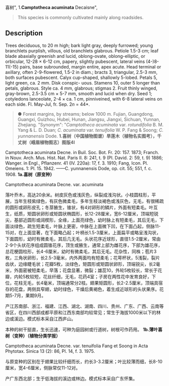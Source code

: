 喜树",
1.**Camptotheca acuminata** Decaisne",

> This species is commonly cultivated mainly along roadsides.

## Description
Trees deciduous, to 20 m high; bark light gray, deeply furrowed; young branchlets purplish, villous, old branchlets glabrous. Petiole 1.5-3 cm; leaf blade abaxially greenish and lucid, oblong-ovate, oblong-elliptic, or orbicular, 12-28 × 6-12 cm, papery, slightly pubescent, lateral veins (4-)8-11(-15) pairs, base subrounded, margin entire, apex acute. Head terminal or axillary, often 2-9-flowered, 1.5-2 in diam.; bracts 3, triangular, 2.5-3 mm, both surfaces pubescent. Calyx cup-shaped, shallowly 5-lobed. Petals 5, light green, ca. 2 mm. Disk conspic- uous. Stamens 10, outer 5 longer than petals, glabrous. Style ca. 4 mm, glabrous; stigmas 2. Fruit thinly winged, gray-brown, 2.5-3.5 cm × 5-7 mm, smooth and lucid when dry. Seed 1; cotyledons lanceolate, 2-4 × ca. 1 cm, pinniveined, with 6-8 lateral veins on each side. Fl. May-Jul, fr. Sep. 2*n* = 44*.

> ● Forest margins, by streams; below 1000 m. Fujian, Guangdong, Guangxi, Guizhou, Hubei, Hunan, Jiangsu, Jiangxi, Sichuan, Yunnan, Zhejiang.
  "Synonym": "*Camptotheca acuminata* var. *rotundifolia* B. M. Yang &amp; L. D. Duan; *C. acuminata* var. *tenuifolia* W. P. Fang &amp; Soong; *C.* *yunnanensis* Dode.
**1.喜树（中国植物图谱）旱莲木（植物名实图考），千丈树（峨眉植物图志）图版4l**

Camptotheca acuminata Decne. in Buil. Soc. Bot. Fr. 20: 157. 1873; Franch. in Nouv. Arch. Mus. Hist. Nat. Paris II. 8: 241, t. 9 (Pl. David. 2: 59, t. 9) 1886; Wanger. in Engl., Pflanzenr. 41 (IV. 220a): 17, f. 3. 1910; Fang, Icon. Pl. Omeiens. 1: Pl. 15. 1942. ——C. yunnanensis Dode, op. cit. 55; 551, f. c. 1908.
**1a.喜树（原变种）**

Camptotheca acuminata Decne. var. acuminata

落叶乔木，高达20余米。树皮灰色或浅灰色，纵裂成浅沟状。小枝圆柱形，平展，当年生枝紫绿色，有灰色微柔毛，多年生枝淡褐色或浅灰色，无毛，有很稀疏的圆形或卵形皮孔；冬芽腋生，锥状，有4对卵形的鳞片，外面有短柔毛。叶互生，纸质，矩圆状卵形或矩圆状椭圆形，长12-28厘米，宽6-12厘米，顶端短锐尖，基部近圆形或阔楔形，全缘，上面亮绿色，幼时脉上有短柔毛，其后无毛，下面淡绿色，疏生短柔毛，叶脉上更密，中脉在上面微下凹，在下面凸起，侧脉11-15对，在上面显著，在下面略凸起；叶柄长1.5-3厘米，上面扁平或略呈浅沟状，下面圆形，幼时有微柔毛，其后几无毛。头状花序近球形，直径1.5-2厘米，常由2-9个头状花序组成圆锥花序，顶生或腋生，通常上部为雌花序，下部为雄花序，总花梗圆柱形，长4-6厘米，幼时有微柔毛，其后无毛。花杂性，同株；苞片3枚，三角状卵形，长2.5-3毫米，内外两面均有短柔毛；花萼杯状，5浅裂，裂片齿状，边缘睫毛状；花瓣5枚，淡绿色，矩圆形或矩圆状卵形，顶端锐尖，长2毫米，外面密被短柔毛，早落；花盘显著，微裂；雄蕊10，外轮5枚较长，常长于花瓣，内轮5枚较短，花丝纤细，无毛，花药4室；子房在两性花中发育良好，下位，花柱无毛，长4毫米，顶端通常分2枝。翅果矩圆形，长2-2.5厘米，顶端具宿存的花盘，两侧具窄翅，幼时绿色，干燥后黄褐色，着生成近球形的头状果序。花期5-7月，果期9月。

产江苏南部、浙江、福建、江西、湖北、湖南、四川、贵州、广东、广西、云南等省区，在四川西部成都平原和江西东南部均较常见；常生于海拔1000米以下的林边或溪边。模式标本采自江西庐山。

本种的树干挺直，生长迅速，可种为庭园树或行道树，树根可作药用。
**1b.薄叶喜树（变种）（植物分类学报）**

Camptotheca acuminata Decne. var. tenuifolia Fang et Soong in Acta Phytotax. Sinica 13 (2): 86, Pl. 14, f. 3. 1975.

与原变种的区别在于翅果比较纤细而长，约长3-3.2厘米；叶比较薄而细，长8-10厘米，宽4-6厘米，侧脉常仅11-12对。

产广东西北部；生于低海拔的溪边或林边。模式标本采自广东怀集。
